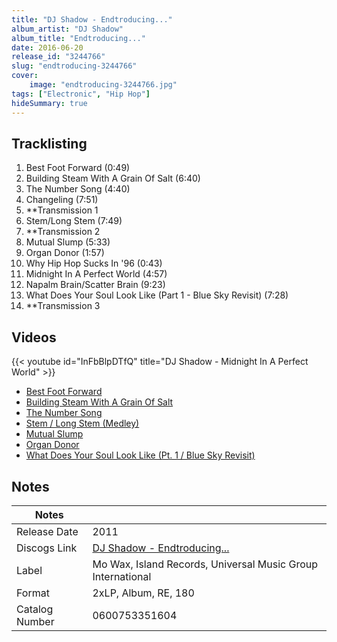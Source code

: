 ```yaml
---
title: "DJ Shadow - Endtroducing..."
album_artist: "DJ Shadow"
album_title: "Endtroducing..."
date: 2016-06-20
release_id: "3244766"
slug: "endtroducing-3244766"
cover:
    image: "endtroducing-3244766.jpg"
tags: ["Electronic", "Hip Hop"]
hideSummary: true
---
```


## Tracklisting
1. Best Foot Forward (0:49)
2. Building Steam With A Grain Of Salt (6:40)
3. The Number Song (4:40)
4. Changeling (7:51)
5. **Transmission 1
6. Stem/Long Stem (7:49)
7. **Transmission 2
8. Mutual Slump (5:33)
9. Organ Donor (1:57)
10. Why Hip Hop Sucks In '96 (0:43)
11. Midnight In A Perfect World (4:57)
12. Napalm Brain/Scatter Brain (9:23)
13. What Does Your Soul Look Like (Part 1 - Blue Sky Revisit) (7:28)
14. **Transmission 3

## Videos
{{< youtube id="InFbBlpDTfQ" title="DJ Shadow - Midnight In A Perfect World" >}}
- [Best Foot Forward](https://www.youtube.com/watch?v=FGQjrBuW-Xg)
- [Building Steam With A Grain Of Salt](https://www.youtube.com/watch?v=dt-EhEsdbEQ)
- [The Number Song](https://www.youtube.com/watch?v=l1d9l7UB22Y)
- [Stem / Long Stem (Medley)](https://www.youtube.com/watch?v=OXsaglqlASk)
- [Mutual Slump](https://www.youtube.com/watch?v=A-HVgnOI3HY)
- [Organ Donor](https://www.youtube.com/watch?v=uV8OE-TB0nQ)
- [What Does Your Soul Look Like (Pt. 1 / Blue Sky Revisit)](https://www.youtube.com/watch?v=09d2G-cXqqE)

## Notes

| Notes          |             |
| ---------------| ----------- |
| Release Date   | 2011 |
| Discogs Link   | [DJ Shadow - Endtroducing...](https://www.discogs.com/release/3244766) |
| Label          | Mo Wax, Island Records, Universal Music Group International |
| Format         | 2xLP, Album, RE, 180 |
| Catalog Number | 0600753351604 |

